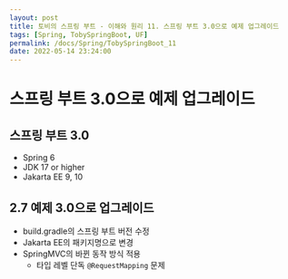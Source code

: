 ```yaml
---
layout: post
title: 토비의 스프링 부트 - 이해와 원리 11. 스프링 부트 3.0으로 예제 업그레이드
tags: [Spring, TobySpringBoot, UF]
permalink: /docs/Spring/TobySpringBoot_11
date: 2022-05-14 23:24:00
---
```

# 스프링 부트 3.0으로 예제 업그레이드
## 스프링 부트 3.0
- Spring 6
- JDK 17 or higher
- Jakarta EE 9, 10
## 2.7 예제 3.0으로 업그레이드
- build.gradle의 스프링 부트 버전 수정
- Jakarta EE의 패키지명으로 변경
- SpringMVC의 바뀐 동작 방식 적용
  - 타입 레벨 단독 `@RequestMapping` 문제